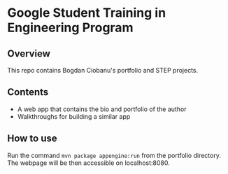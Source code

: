 # Google Student Training in Engineering Program

## Overview

This repo contains Bogdan Ciobanu's portfolio and STEP projects.

## Contents

- A web app that contains the bio and portfolio of the author
- Walkthroughs for building a similar app

## How to use
Run the command ```mvn package appengine:run``` from the portfolio
directory. The webpage will be then accessible on localhost:8080.
